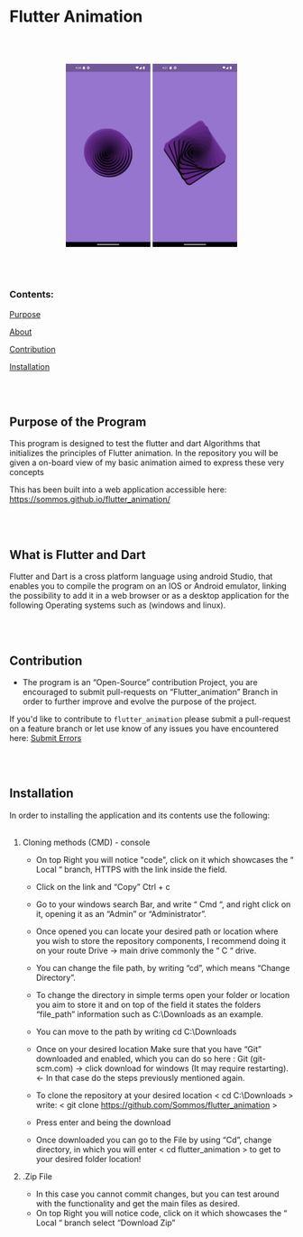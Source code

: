 # Flutter Animation
<br>
</br>
<p align="center">
    <img src="lib/images/readme/start_animation.png" width="150" />
    <img src="lib/images/readme/end_animation.png" width="150" />
</p>

<br>
</br>

### Contents:


[Purpose](#purpose-of-the-program)

[About](#what-is-flutter-and-dart)

[Contribution](#contribution)

[Installation](#installation)


<br>
</br>

## Purpose of the Program

This program is designed to test the flutter and dart Algorithms that initializes the principles of Flutter animation. In the repository you will be given a on-board view of my basic animation aimed to express these very concepts

This has been built into a web application accessible here: https://sommos.github.io/flutter_animation/

<br>
</br>

## What is Flutter and Dart

Flutter and Dart is a cross platform language using android Studio, that enables you to compile the program on an IOS or Android emulator, linking the possibility to add it in a web browser or as a desktop application for the following Operating systems such as (windows and linux).


<br>
</br>

## Contribution 

- The program is an “Open-Source” contribution Project, you are encouraged to submit pull-requests on “Flutter_animation” Branch in order to further improve and evolve the purpose of the project.


If you'd like to contribute to `flutter_animation` please submit a pull-request on a feature branch or let use know of any issues you have encountered here: [Submit Errors](https://github.com/Sommos/flutter_animation/issues) 

<br>
</br>

## Installation

In order to installing the application and its contents use the following:
<br>
</br>
1. Cloning methods (CMD) - console

    - On top Right you will notice "code", click on it which showcases the “ Local “ branch, HTTPS with the link inside the field.
    - Click on the link and “Copy” Ctrl + c

    - Go to your windows search Bar, and write “ Cmd “, and right click on it, opening it as an “Admin” or “Administrator”.

    - Once opened you can locate your desired path or location where you wish to store the repository components, I recommend doing it on your route Drive -> main drive commonly the “ C “ drive.

    - You can change the file path, by writing “cd”, which means “Change Directory”.

    - To change the directory in simple terms open your folder or location you aim to store it and on top of the field it states the folders “file_path” information such as C:\Downloads as an example.

    - You can move to the path by writing cd C:\Downloads

    - Once on your desired location Make sure that you have “Git” downloaded and enabled, which you can do so here : Git (git-scm.com) -> click download for windows (It may require restarting). <- In that case do the steps previously mentioned again.

    - To clone the repository at your desired location < cd C:\Downloads > write: < git clone https://github.com/Sommos/flutter_animation >

    - Press enter and being the download


    - Once downloaded you can go to the File by using “Cd”, change directory, in which you will enter < cd flutter_animation > to get to your desired folder location!


2. .Zip File

    - In this case you cannot commit changes, but you can test around with the functionality and get the main files as desired.
    - On top Right you will notice code, click on it which showcases the “ Local “ branch select “Download Zip”

<br>
</br>
